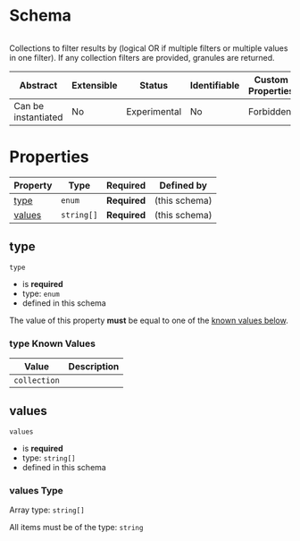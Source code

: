 
#  Schema

```
```

Collections to filter results by (logical OR if multiple filters or multiple values in one filter). If any collection filters are provided, granules are returned.

| Abstract | Extensible | Status | Identifiable | Custom Properties | Additional Properties | Defined In |
|----------|------------|--------|--------------|-------------------|-----------------------|------------|
| Can be instantiated | No | Experimental | No | Forbidden | Forbidden | [schema/components/collectionFilter.json](schema/components/collectionFilter.json) |

#  Properties

| Property | Type | Required | Defined by |
|----------|------|----------|------------|
| [type](#type) | `enum` | **Required** |  (this schema) |
| [values](#values) | `string[]` | **Required** |  (this schema) |

## type


`type`

* is **required**
* type: `enum`
* defined in this schema

The value of this property **must** be equal to one of the [known values below](#type-known-values).

### type Known Values
| Value | Description |
|-------|-------------|
| `collection` |  |




## values


`values`

* is **required**
* type: `string[]`
* defined in this schema

### values Type


Array type: `string[]`

All items must be of the type:
`string`









